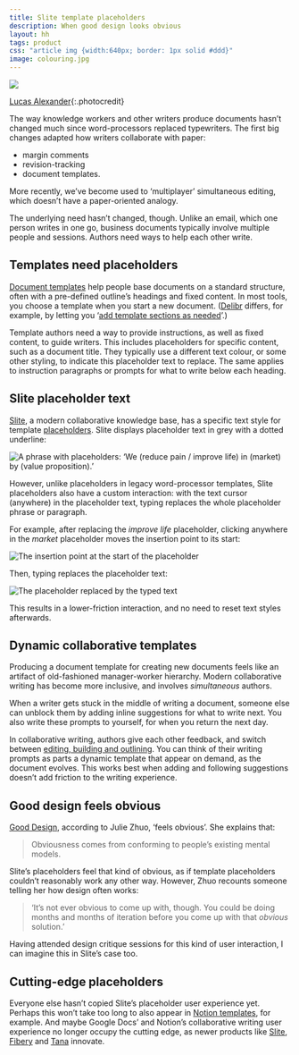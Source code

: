 ```yaml
---
title: Slite template placeholders
description: When good design looks obvious
layout: hh
tags: product
css: "article img {width:640px; border: 1px solid #ddd}"
image: colouring.jpg
---
```


![](colouring.jpg)

[Lucas Alexander](https://unsplash.com/photos/sJuDgtkUyYs){:.photocredit}

The way knowledge workers and other writers produce documents hasn’t changed much since word-processors replaced typewriters.
The first big changes adapted how writers collaborate with paper:

* margin comments
* revision-tracking
* document templates.

More recently, we’ve become used to ‘multiplayer’ simultaneous editing,
which doesn’t have a paper-oriented analogy.

The underlying need hasn’t changed, though.
Unlike an email, which one person writes in one go,
business documents typically involve multiple people and sessions.
Authors need ways to help each other write. 

## Templates need placeholders

[Document templates](https://en.wikipedia.org/wiki/Template_(file_format))
help people base documents on a standard structure,
often with a pre-defined outline’s headings and fixed content.
In most tools, you choose a template when you start a new document.
([Delibr](delibr-views) differs, for example, by letting you 
‘[add template sections as needed](https://www.delibr.com/product/document-templates#Link-text)’.)

Template authors need a way to provide instructions, as well as fixed content,
to guide writers.
This includes placeholders for specific content, such as a document title.
They typically use a different text colour, or some other styling,
to indicate this placeholder text to replace.
The same applies to instruction paragraphs or prompts for what to write below each heading.

## Slite placeholder text

[Slite](https://www.slite.com), a modern collaborative knowledge base,
has a specific text style for template
[placeholders](https://slite.slite.page/p/KXbJIWOOAbo_S_/Untitled).
Slite displays placeholder text in grey with a dotted underline:

![A phrase with placeholders: ‘We (reduce pain / improve life) in (market) by (value proposition).’](slite/template.webp)

However, unlike placeholders in legacy word-processor templates,
Slite placeholders also have a custom interaction:
with the text cursor (anywhere) in the placeholder text,
typing replaces the whole placeholder phrase or paragraph.

For example, after replacing the _improve life_ placeholder,
clicking anywhere in the _market_ placeholder moves the insertion point to its start:

![The insertion point at the start of the placeholder](slite/template-insertion.webp)

Then, typing replaces the placeholder text:

![The placeholder replaced by the typed text](slite/template-replaced.webp)

This results in a lower-friction interaction, and no need to reset text styles afterwards.

## Dynamic collaborative templates

Producing a document template for creating new documents feels like an artifact of old-fashioned manager-worker hierarchy.
Modern collaborative writing has become more inclusive, and involves _simultaneous_ authors.

When a writer gets stuck in the middle of writing a document,
someone else can unblock them by adding inline suggestions for what to write next.
You also write these prompts to yourself,
for when you return the next day.

In collaborative writing, authors give each other feedback,
and switch between [editing, building and outlining](reserve-writing-time).
You can think of their writing prompts as parts a dynamic template that appear on demand, as the document evolves.
This works best when adding and following suggestions doesn’t add friction to the writing experience.

## Good design feels obvious

[Good Design](https://medium.com/the-year-of-the-looking-glass/good-design-a89c15136ba6),
according to Julie Zhuo, ‘feels obvious’.
She explains that:

> Obviousness comes from conforming to people’s existing mental models.

Slite’s placeholders feel that kind of obvious,
as if template placeholders couldn’t reasonably work any other way.
However, Zhuo recounts someone telling her how design often works:

> ‘It’s not ever obvious to come up with, though.
> You could be doing months and months of iteration before you come up with that _obvious_ solution.’

Having attended design critique sessions for this kind of user interaction,
I can imagine this in Slite’s case too.

## Cutting-edge placeholders

Everyone else hasn’t copied Slite’s placeholder user experience yet.
Perhaps this won’t take too long to also appear in
[Notion templates](https://www.notion.so/help/guides/the-ultimate-guide-to-notion-templates),
for example.
And maybe Google Docs’ and Notion’s collaborative writing user experience no longer occupy the cutting edge,
as newer products like [Slite](https://www.slite.com),
[Fibery](https://fibery.io) and [Tana](https://tana.inc) innovate.
